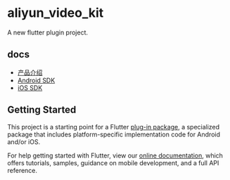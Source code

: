 # aliyun_video_kit

A new flutter plugin project.

## docs

* [产品介绍](https://help.aliyun.com/document_detail/53407.html?spm=a2c4g.11186623.6.1099.557c76053JzEGJ)
* [Android SDK](https://help.aliyun.com/document_detail/94451.html?spm=a2c4g.11186623.6.1104.67fb5acagm2z3Q)
* [iOS SDK](https://help.aliyun.com/document_detail/92854.html?spm=a2c4g.11186623.6.1113.2bed7605qy9xtk)

## Getting Started

This project is a starting point for a Flutter
[plug-in package](https://flutter.dev/developing-packages/),
a specialized package that includes platform-specific implementation code for
Android and/or iOS.

For help getting started with Flutter, view our 
[online documentation](https://flutter.dev/docs), which offers tutorials, 
samples, guidance on mobile development, and a full API reference.
